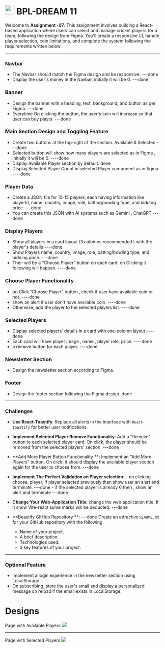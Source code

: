 # <img width="30px" src="assets/logo.png"/> BPL-DREAM 11

Welcome to **Assignment -07**. This assignment involves building a React-based application where users can select and manage cricket players for a team, following the design from Figma. You'll create a responsive UI, handle player selection, coin limitations, and complete the system following the requirements written below:

---

### Navbar

- The Navbar should match the Figma design and be responsive. ---done
- Display the user's money in the Navbar, initially it will be 0. ---done

### Banner

- Design the banner with a heading, text, background, and button as per Figma. ---done
- Everytime On clicking the button, the user's coin  will increase so that user can buy player. ---done

### Main Section Design and Toggling Feature

- Create two buttons at the top-right of the section. Available  & Selected ---done
- Selected button will show how many players are selected as in Figma , initially it will be 0. ----done
- Display Available Player section by default. done
- Display Selected Player Count in selected Player component as in figma. ----done

### Player Data

- Create a JSON file for  10-15 players, each having information like playerId, name, country, image, role, batting/bowling type, and bidding price. ---done
- You can create this JSON with AI systems such as Gemini , ChatGPT ---done

### Display Players

- Show all players in a card layout (3 columns recommended ) with the player's details ----done
- Show Players name, country, image, role, batting/bowling type, and bidding price. ---done
- Their will be a  "Choose Player" button on each card. on Clicking it following will happen. ----done

### Choose Player Functionality

- on Click "Choose Player" button ,  check if user have available coin or not. ----done
- show an alert if user don't have available coin.  ----done
- Otherwise, add the player to the selected players list. ----done

### Selected Players

- Display selected players' details in a card with one-column layout ----done
- Each card will have player image , name ,  player role, price. ----done
- a remove button for each player. ----done

### Newsletter Section

- Design the newsletter section according to Figma.

### Footer

- Design the footer section following the Figma design. done

---

### Challenges

- **Use React-Toastify**:
  Replace all alerts in the interface with `React-Toastify` for better user notifications.

- **Implement Selected Player Remove Functionality**:
  Add a "Remove" button to each selected player card. On click, the player should be removed from the selected players' section. ---done

- **Add More Player Button Functionality **:
  Implement an "Add More Players" button. On click, it should display the available player section again for the user to choose from. ---done

- **Implement The Perfect Validation on Player selection**:
      - on clicking choose, player,  if player selected previously then show user an alert and terminate. ---done
      - if the selected player is already 6 then , show an alert and terminate ---done
 - **Change Your Web-Application Title**:
   change the web application title. If it show Vite-react some marks will be deducted.  ---done
  


- **Beautify GitHub Repository **: ---done
  Create an attractive `README.md` for your GitHub repository with the following:
  - Name of your project.
  - A brief description.
  - Technologies used.
  - 3 key features of your project.

---

### Optional Feature

- Implement a login experience in the newsletter section using LocalStorage.
- On subscribing, store the user's email and display a personalized message on reload if the email exists in LocalStorage.

# Designs

Page with Available Players
<img src="application-design/main.jpg"/>

<hr/>
Page with Selected Players
<img src="application-design/main-2.jpg"/>
